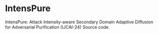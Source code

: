 # IntensPure
IntensPure: Attack Intensity-aware Secondary Domain Adaptive Diffusion for Adversarial Purification (IJCAI-24) Source code.
